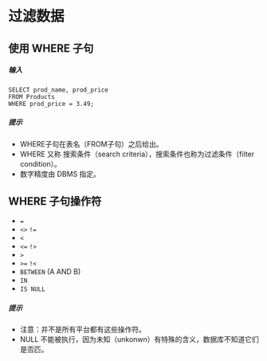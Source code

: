 # 过滤数据

## 使用 WHERE 子句
##### 输入
```
SELECT prod_name, prod_price
FROM Products
WHERE prod_price = 3.49;
```

##### 提示
* WHERE子句在表名（FROM子句）之后给出。
* WHERE 又称 搜索条件（search criteria），搜索条件也称为过滤条件（filter condition）。
* 数字精度由 DBMS 指定。

## WHERE 子句操作符
* `=`
* `<>` `!=`
* `<`
* `<=` `!>`
* `>`
* `>=` `!<`
* `BETWEEN` (A AND B)
* `IN`
* `IS NULL`

##### 提示
* 注意：并不是所有平台都有这些操作符。
* NULL 不能被执行，因为未知（unkonwn）有特殊的含义，数据库不知道它们是否匹。
